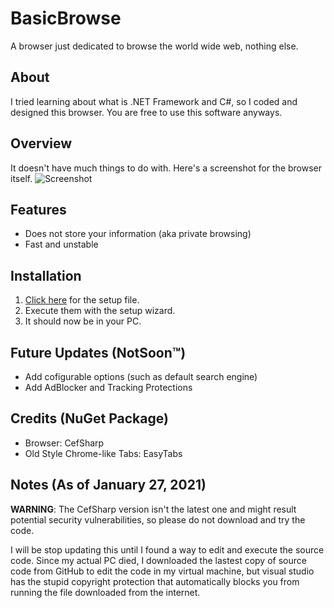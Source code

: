 # BasicBrowse
A browser just dedicated to browse the world wide web, nothing else.

## About
I tried learning about what is .NET Framework and C#, so I coded and designed this browser.
You are free to use this software anyways.

## Overview
It doesn't have much things to do with. Here's a screenshot for the browser itself.
![Screenshot](https://i.imgur.com/uk6dDDd.png)

## Features
- Does not store your information (aka private browsing)
- Fast and unstable

## Installation
1. [Click here](https://github.com/raymond-1227/BasicBrowse/tree/master/BasicBrowse%20Setup/Debug) for the setup file.
2. Execute them with the setup wizard.
3. It should now be in your PC.

## Future Updates (NotSoon™)
- Add cofigurable options (such as default search engine)
- Add AdBlocker and Tracking Protections

## Credits (NuGet Package)
 - Browser: CefSharp
 - Old Style Chrome-like Tabs: EasyTabs

## Notes (As of January 27, 2021)
**WARNING**:  The CefSharp version isn't the latest one and might result potential security vulnerabilities, so please do not download and try the code.

I will be stop updating this until I found a way to edit and execute the source code. Since my actual PC died, I downloaded the lastest copy of source code from GitHub to edit the code in my virtual machine, but visual studio has the stupid copyright protection that automatically blocks you from running the file downloaded from the internet.
